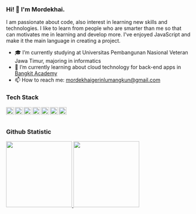 ### Hi! 👋 I'm Mordekhai.

I am passionate about code, also interest in learning new skills and technologies. I like to learn from people who are smarter than me so that can motivates me in learning and develop more. I've enjoyed JavaScript and make it the main language in creating a project.

- 🎓 I’m currently studying at Universitas Pembangunan Nasional Veteran Jawa Timur, majoring in informatics
- 🌱 I’m currently learning about cloud technology for back-end apps in <a href="https://grow.google/intl/id_id/bangkit/?tab=machine-learning">Bangkit Academy<a/> 
- 📫 How to reach me: mordekhaigerinlumangkun@gmail.com

### Tech Stack
  <a href="#"><img align="left" alt="JavaScript" title="JavaScript" width="21px" src="https://upload.wikimedia.org/wikipedia/commons/9/99/Unofficial_JavaScript_logo_2.svg" /></a>
  <a href="https://nodejs.org/"><img align="left" alt="NodeJS" title="NodeJS" width="21px" src="https://seeklogo.com/images/N/nodejs-logo-FBE122E377-seeklogo.com.png" /></a>
  <a href="https://reactjs.org/"><img align="left" alt="React" title="React" width="21px" src="https://cdn.worldvectorlogo.com/logos/react-2.svg" /></a>
  <a href="https://www.php.net/ "><img align="left" alt="php" title="PHP" width="21px" src="https://cdn.worldvectorlogo.com/logos/php-1.svg" /></a>
  <a href="https://laravel.com/"><img align="left" alt="Laravel" title="Laravel" width="21px" src="https://upload.wikimedia.org/wikipedia/commons/9/9a/Laravel.svg" /></a>
  <a href="https://codeigniter.com/"><img align="left" alt="Codeigniter" title="Codeigniter" width="21px" src="https://cdn.worldvectorlogo.com/logos/codeigniter.svg" /></a>
  <a href="https://www.mysql.com/"><img align="left" alt="MYSQL" title="MYSQL" width="21px" src="https://cdn.worldvectorlogo.com/logos/mysql-6.svg" /></a>
  <br>
  <br>
  
### Github Statistic
<p align="left">
<a href="https://github.com/gerinmordekhai">
  <img height="180em" src="https://github-readme-stats-eight-theta.vercel.app/api?username=gerinmordekhai&show_icons=true&theme=algolia&include_all_commits=true&count_private=true"/>
  <img height="180em" src="https://github-readme-stats-eight-theta.vercel.app/api/top-langs/?username=gerinmordekhai&layout=compact&langs_count=8&theme=algolia"/>
</a>
</p>
